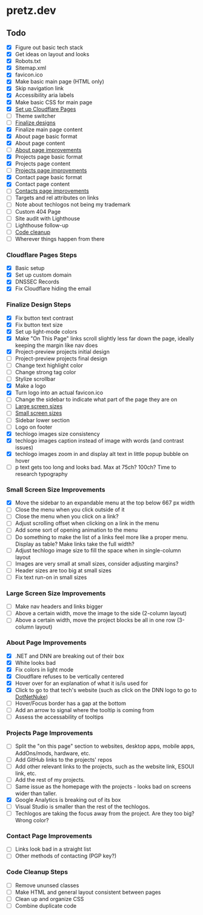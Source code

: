 # pretz.dev

## Todo

- [x] Figure out basic tech stack
- [x] Get ideas on layout and looks
- [x] Robots.txt
- [x] Sitemap.xml
- [x] favicon.ico
- [x] Make basic main page (HTML only)
- [x] Skip navigation link
- [x] Accessibility aria labels
- [x] Make basic CSS for main page
- [x] [Set up Cloudflare Pages](#cloudflare-pages-steps)
- [ ] Theme switcher
- [ ] [Finalize designs](#finalize-design-steps)
- [x] Finalize main page content
- [x] About page basic format
- [x] About page content
- [ ] [About page improvements](#about-page-improvements)
- [x] Projects page basic format
- [x] Projects page content
- [ ] [Projects page improvements](#projects-page-improvements)
- [x] Contact page basic format
- [x] Contact page content
- [ ] [Contacts page improvements](#contacts-page-improvements)
- [ ] Targets and rel attributes on links
- [ ] Note about techlogos not being my trademark
- [ ] Custom 404 Page
- [ ] Site audit with Lighthouse
- [ ] Lighthouse follow-up
- [ ] [Code cleanup](#code-cleanup-steps)
- [ ] Wherever things happen from there

### Cloudflare Pages Steps

- [x] Basic setup
- [x] Set up custom domain
- [x] DNSSEC Records
- [x] Fix Cloudflare hiding the email

### Finalize Design Steps

- [x] Fix button text contrast
- [x] Fix button text size
- [x] Set up light-mode colors
- [x] Make "On This Page" links scroll slightly less far down the page, ideally keeping the margin like nav does
- [x] Project-preview projects initial design
- [ ] Project-preview projects final design
- [ ] Change text highlight color
- [ ] Change strong tag color
- [ ] Stylize scrollbar
- [x] Make a logo
- [x] Turn logo into an actual favicon.ico
- [ ] Change the sidebar to indicate what part of the page they are on
- [ ] [Large screen sizes](#large-screen-size-improvements)
- [ ] [Small screen sizes](#small-screen-size-improvements)
- [ ] Sidebar lower section
- [ ] Logo on footer
- [x] techlogo images size consistency
- [x] techlogo images caption instead of image with words (and contrast issues)
- [x] techlogo images zoom in and display alt text in little popup bubble on hover
- [ ] p text gets too long and looks bad. Max at 75ch? 100ch? Time to research typography

### Small Screen Size Improvements

- [x] Move the sidebar to an expandable menu at the top below 667 px width
- [ ] Close the menu when you click outside of it
- [ ] Close the menu when you click on a link?
- [ ] Adjust scrolling offset when clicking on a link in the menu
- [ ] Add some sort of opening animation to the menu
- [ ] Do something to make the list of a links feel more like a proper menu. Display as table? Make links take the full width?
- [ ] Adjust techlogo image size to fill the space when in single-column layout
- [ ] Images are very small at small sizes, consider adjusting margins?
- [ ] Header sizes are too big at small sizes
- [ ] Fix text run-on in small sizes

### Large Screen Size Improvements

- [ ] Make nav headers and links bigger
- [ ] Above a certain width, move the image to the side (2-column layout)
- [ ] Above a certain width, move the project blocks be all in one row (3-column layout)

### About Page Improvements

- [x] .NET and DNN are breaking out of their box
- [x] White looks bad
- [x] Fix colors in light mode
- [x] Cloudflare refuses to be vertically centered
- [x] Hover over for an explanation of what it is/is used for
- [x] Click to go to that tech's website (such as click on the DNN logo to go to [DotNetNuke](https://www.dnnsoftware.com/))
- [ ] Hover/Focus border has a gap at the bottom
- [ ] Add an arrow to signal where the tooltip is coming from
- [ ] Assess the accessability of tooltips

### Projects Page Improvements

- [ ] Split the "on this page" section to websites, desktop apps, mobile apps, AddOns/mods, hardware, etc.
- [ ] Add GitHub links to the projects' repos
- [ ] Add other relevant links to the projects, such as the website link, ESOUI link, etc.
- [ ] Add the rest of my projects.
- [ ] Same issue as the homepage with the projects - looks bad on screens wider than taller.
- [x] Google Analytics is breaking out of its box
- [ ] Visual Studio is smaller than the rest of the techlogos.
- [ ] Techlogos are taking the focus away from the project. Are they too big? Wrong color?

### Contact Page Improvements

- [ ] Links look bad in a straight list
- [ ] Other methods of contacting (PGP key?)

### Code Cleanup Steps

- [ ] Remove ununsed classes
- [ ] Make HTML and general layout consistent between pages
- [ ] Clean up and organize CSS
- [ ] Combine duplicate code
